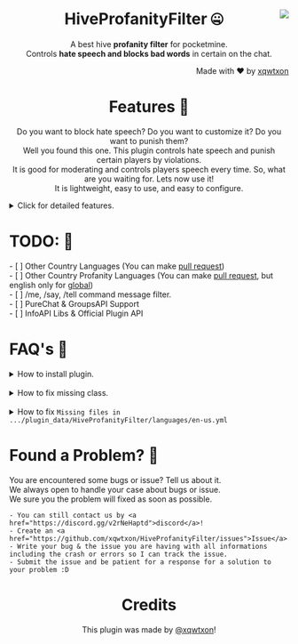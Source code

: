 <h1 align=center>HiveProfanityFilter 🤐<img src="https://encrypted-tbn0.gstatic.com/images?q=tbn:ANd9GcTo_I1YNhoqj3CjtaaK3UCCMc25Qfb2ZTxAvA&usqp=CAU" align="right"></h1>
<p align=center>A best hive <b>profanity filter</b> for pocketmine.<br>Controls <b>hate speech and blocks bad words</b> in certain on the chat.</p>
<p align=right>Made with ❤ by <a href="https://github.com/xqwtxon">xqwtxon</a></p>
<h1 align=center>Features 🎈</h1>
<p align="center">
Do you want to block hate speech? Do you want to customize it? Do you want to punish them?<br>
Well you found this one. This plugin controls hate speech and punish certain players by violations.<br>
It is good for moderating and controls players speech every time. So, what are you waiting for. Lets now use it!<br>
It is lightweight, easy to use, and easy to configure.
	<details>
		<summary>Click for detailed features.</summary>
		- [x] UI (FormAPI)<br>
		- [x] Profanity Command.<br>
		- [x]Profanity Filter Types!<br>
		- [x] Custom Languages!<br>
		- [x]Easy to configure.<br>
	</details> 
</p>


<h1 align=left>TODO: 🎯</h1>
<p align=left>
		- [ ] Other Country Languages (You can make <a href="https://github.com/xqwtxon/HiveProfanityFilter/pulls">pull request</a>)<br>
		- [ ] Other Country Profanity Languages (You can make <a href="https://github.com/xqwtxon/HiveProfanityFilter/pulls">pull request</a>, but english only for <a href="https://github.com/xqwtxon/HiveProfanityFilter/blob/main/resources/banned-words.yml">global</a>)<br>
		- [ ] /me, /say, /tell command message filter.<br>
		- [ ] PureChat & GroupsAPI Support<br>
		- [ ] InfoAPI Libs & Official Plugin API<br>
</p>

<h1 align=left>FAQ's 🤷‍</h1>
<p align=left>
	<details>
		<summary>How to install plugin.</summary>
		- You must have <a href="https://pmmp.io/">pocketmine server</a> running on your platform.
		- Download plugin on <a href="https://poggit.pmmp.io/p/HiveProfanityFilter">poggit</a>.
		- Move your downloaded plugin to pocketmine server files, and move it to <code>plugin_data</code>
		- Then start your server by running it.</list>
	</details>
	<br>
	<details>
		<summary>How to fix missing class.</summary>
		<p>
			Well, as pocketmine 4.0 is released. This plugin uses <code>src-namespace-prefix</code>.<br>
			If you are experience this issue. Move up your pocketmine-mp to latest version that can be download here in <a href="https://github.com/pmmp/PocketMine-MP/releases">pocketmine releases</a>
		</p>
	</details>
	<br>
	<details>
		<summary>How to fix <code>Missing files in .../plugin_data/HiveProfanityFilter/languages/en-us.yml</code></summary>
		<p>
			Well, if you experience this issue. Try to delete languages folder located in <code>plugin_data</code> of plugin.<br>
			Or fix this by deleting <code>config.yml</code>.
		</p>
	</details>
</p>

<h1 align=left>Found a Problem? 🧤</h1>
<p align=left>
	You are encountered some bugs or issue? Tell us about it.<br>
	We always open to handle your case about bugs or issue.<br>
	We sure you the problem will fixed as soon as possible.<br>

	- You can still contact us by <a href="https://discord.gg/v2rNeHaptd">discord</a>!
	- Create an <a href="https://github.com/xqwtxon/HiveProfanityFilter/issues">Issue</a>
	- Write your bug & the issue you are having with all informations including the crash or errors so I can track the issue.
	- Submit the issue and be patient for a response for a solution to your problem :D
</p>

<h1 align=center>Credits</h1>
<p align=center>This plugin was made by <a href="https://github.com/xqwtxon/">@xqwtxon</a>!</p>